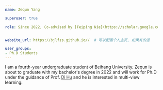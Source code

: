 ```yaml
---
name: Zequn Yang

superuser: true

role: Since 2022, Co-advised by [Feiping Nie](https://scholar.google.com/citations?user=2oB4nAIAAAAJ&hl=en)


website_url: https://bjlfzs.github.io//  # 可以配置个人主页, 如果有的话

user_groups:
- Ph.D Students
---
```

I am a fourth-year undergraduate student of [Beihang University](https://www.buaa.edu.cn/index.htm). Zequn is about to graduate with my bachelor's degree in 2022 and will work for Ph.D under the guidance of Prof. [Di Hu](https://dtaoo.github.io/) and he is interested in multi-view learning.